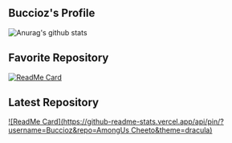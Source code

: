 ## Buccioz's Profile

![Anurag's github stats](https://github-readme-stats.vercel.app/api?username=Buccioz&show_icons=true&theme=dracula)

## Favorite Repository
[![ReadMe Card](https://github-readme-stats.vercel.app/api/pin/?username=Buccioz&repo=ARP-Poisoner&theme=dracula)](https://github.com/Buccioz/ARP-Poisoner)

## Latest Repository
[![ReadMe Card](https://github-readme-stats.vercel.app/api/pin/?username=Buccioz&repo=AmongUs Cheeto&theme=dracula)](https://github.com/Buccioz/AmongUsCheeto)
